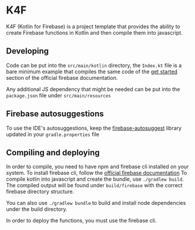 # K4F

K4F (Kotlin for Firebase) is a project template that provides the ability to create Firebase functions in Kotlin and
then compile them into javascript.

## Developing
Code can be put into the `src/main/kotlin` directory, the `Index.kt` file is a bare minimum example that
compiles the same code of the [get started][1] section of the official firebase documentation.

Any additional JS dependency that might be needed can be put into the `package.json` file under `src/main/resources`

## Firebase autosuggestions
To use the IDE's autosuggestions, keep the [firebase-autosuggest][2] library updated in your `gradle.properties` file

## Compiling and deploying
In order to compile, you need to have npm and firebase cli installed on your system. To install firebase cli, follow the
[official firebase documentation][1] 
To compile kotlin into javascript and create the bundle, use `./gradlew build`. The compiled output will be found under
`build/firebase` with the correct firebase directory structure.

You can also use `./gradlew bundle` to build and install node dependencies under the build directory.

In order to deploy the functions, you must use the firebase cli.

[1]: https://firebase.google.com/docs/functions/get-started
[2]: https://github.com/LukeDS-it/firebase-autosuggest
